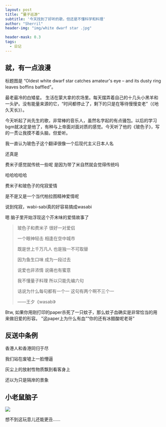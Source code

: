 ```yaml
---
layout: post
title: “量子巡游"
subtitle: '今天找到了好听的歌，但还是不懂科学和料理'
author: "Sherril"
header-img: "img/white dwarf star .jpg"

header-mask: 0.3
tags:
  - 日记
---
```

## 就，有一点浪漫

标题图是 “Oldest white dwarf star catches amateur's eye – and its dusty ring leaves boffins baffled”。

最老最冷的白矮星。
生活在蒙大拿的农场里。每天摆弄着自己的十几头小黑羊和一头驴。没有能量来源的它，“时间都停止了，剩下的只是在等待慢慢变老”（《地久天长》）。

今天听起了尚先生的歌，非常棒的音乐人，虽然名字起的有点骚包。以后的学习bgm就决定是他了，有种与上帝面对面对质的感觉。今天听了他的《玻色子》，写的一贯让我摸不着头脑，但爱听。

<bubble>

<p class="to-me last">我一直认为玻色子这个翻译很像一个后现代主义日本人名</p>

<p class="from-me">还真是</p>
<p class="from-me last">费米子感觉就传统一些呢 是因为带了米自然就会觉得传统吗</p>

<p class="to-me">哈哈哈哈哈</p>
<p class="to-me">费米子和玻色子的侘寂爱情</p>
<p class="to-me last">是不是又是一个当代柏拉图精神爱情呢</p>

<p class="from-me">说到侘寂，wabi-sabi真的好容易搞成wasabi</p>
<p class="from-me last">嗯 脑子里开始浮现这个芥末味的爱情故事了</p>
</bubble>


> 玻色子和费米子 很好一对爱侣
>  
> 一个眼神轻击 相逢在空中城市 
> 
> 既是世上千万凡人 也是独一不可取替 
> 
> 因为鱼生口味 成为一段过去 
> 
> 说爱也非浓情 说痛也有蜜意
> 
> 我不懂量子料理 所以只能先编六句
> 
> 话说为什么每句都有一个一 这句有两个啊不三个一
>
> ——王夕《wasabi》
>


Btw, 如果你用刚打印的paper杀死了一只蚊子，那么蚊子血确实是非常恰当的用来做旧爱的形容。
"这paper上为什么有血”“你的还有冰醋酸呢老哥”

## 反送中条例

<bubble>

<p class="from-me">香港人和香港同归于尽</p>
<p class="from-me last">我们站在废墟上一脸懵逼</p>

<p class="to-me ">灰尘上的放射性物质飘到看客身上</p>
<p class="to-me last">还以为只是隔岸的景象</p>
</bubble>


## 小老鼠脑子
![](https://i.loli.net/2019/06/12/5d01182b7437454878.png)

想不到这玩意儿还能更丑……

